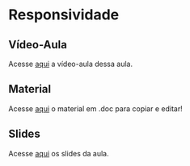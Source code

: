 # Responsividade

## Vídeo-Aula
Acesse [aqui]() a vídeo-aula dessa aula.

## Material 
Acesse [aqui](https://docs.google.com/document/d/1zP6G-hkmMqzzsB6rpa9qkcPB0gXdONl7tuQ8tbOWfqc/edit?usp=sharing) o material em .doc para copiar e editar!

## Slides
Acesse [aqui](https://www.canva.com/design/DAGG1Cy8Y9A/RikLK4KDrqfKrEHG3IoBsQ/edit?utm_content=DAGG1Cy8Y9A&utm_campaign=designshare&utm_medium=link2&utm_source=sharebutton) os slides da aula.